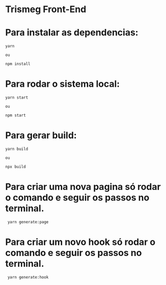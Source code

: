# Trismeg Front-End

# Para instalar as dependencias:

```
yarn

ou

npm install
```

# Para rodar o sistema local:

```
yarn start

ou

npm start
```

# Para gerar build:

```
yarn build

ou

npx build
```

# Para criar uma nova pagina só rodar o comando e seguir os passos no terminal.

```
 yarn generate:page
```

# Para criar um novo hook só rodar o comando e seguir os passos no terminal.

```
 yarn generate:hook
```

